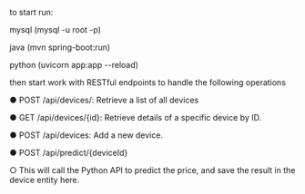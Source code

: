 to start run:

mysql (mysql -u root -p)

java (mvn spring-boot:run) 

python (uvicorn app:app --reload)

then start work with RESTful endpoints to handle the following operations

● POST /api/devices/: Retrieve a list of all devices

● GET /api/devices/{id}: Retrieve details of a specific device by ID.

● POST /api/devices: Add a new device.

● POST /api/predict/{deviceId}

○ This will call the Python API to predict the price, and save the result in the device entity here.


